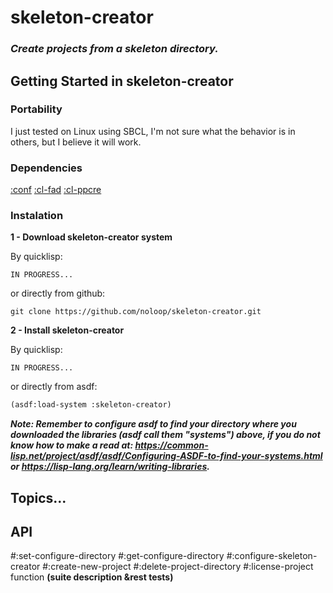 # skeleton-creator

### _Create projects from a skeleton directory._

## Getting Started in skeleton-creator

### Portability

I just tested on Linux using SBCL, I'm not sure what the behavior is in others, but I believe it will work.

### Dependencies

[:conf](https://github.com/noloop/conf)
[:cl-fad](https://github.com/edicl/cl-fad)
[:cl-ppcre](https://github.com/edicl/cl-ppcre)

### Instalation

**1 - Download skeleton-creator system**

By quicklisp:

```
IN PROGRESS...
```

or directly from github:

```
git clone https://github.com/noloop/skeleton-creator.git
```
**2 - Install skeleton-creator**

By quicklisp:

```
IN PROGRESS...
```

or directly from asdf:

```lisp
(asdf:load-system :skeleton-creator)
```

_**Note: Remember to configure asdf to find your directory where you downloaded the libraries (asdf call them "systems") above, if you do not know how to make a read at: https://common-lisp.net/project/asdf/asdf/Configuring-ASDF-to-find-your-systems.html or https://lisp-lang.org/learn/writing-libraries.**_

## Topics...

## API
#:set-configure-directory
                #:get-configure-directory
                #:configure-skeleton-creator
                #:create-new-project
                #:delete-project-directory
                #:license-project
function **(suite description &rest tests)**


